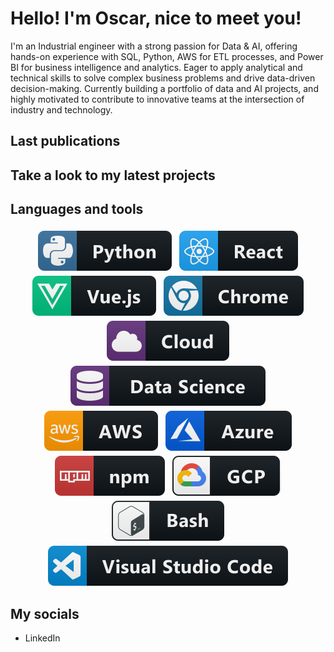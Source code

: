 # Hello! I'm Oscar, nice to meet you!

I'm an Industrial engineer with a strong passion for Data & AI, offering hands-on experience with SQL, Python, AWS for ETL processes, and Power BI for business intelligence and analytics. Eager to apply analytical and technical skills to solve complex business problems and drive data-driven decision-making. Currently building a portfolio of data and AI projects, and highly motivated to contribute to innovative teams at the intersection of industry and technology.

## Last publications

## Take a look to my latest projects

## Languages and tools

<p align="center">
  <!-- For more icons please follow  https://github.com/MikeCodesDotNET/ColoredBadges -->
  <img src="https://raw.githubusercontent.com/8bithemant/8bithemant/master/svg/dev/languages/python.svg" alt="python" style="vertical-align:top; margin:4px">
  <img src="https://raw.githubusercontent.com/8bithemant/8bithemant/master/svg/dev/frameworks/react.svg" alt="react" style="vertical-align:top; margin:4px">
  <img src="https://raw.githubusercontent.com/8bithemant/8bithemant/master/svg/dev/frameworks/vue.svg" alt="vue" style="vertical-align:top; margin:4px">
  <img src="https://raw.githubusercontent.com/8bithemant/8bithemant/master/svg/dev/misc/chrome.svg" alt="chrome" style="vertical-align:top; margin:4px">
  <img src="https://raw.githubusercontent.com/8bithemant/8bithemant/master/svg/dev/misc/cloud.svg" alt="cloud" style="vertical-align:top; margin:4px">
  <img src="https://raw.githubusercontent.com/8bithemant/8bithemant/master/svg/dev/misc/datascience.svg" alt="datascience" style="vertical-align:top; margin:4px">
  <img src="https://raw.githubusercontent.com/8bithemant/8bithemant/master/svg/dev/services/aws.svg" alt="aws" style="vertical-align:top; margin:4px">
  <img src="https://raw.githubusercontent.com/8bithemant/8bithemant/master/svg/dev/services/azure.svg" alt="azure" style="vertical-align:top; margin:4px">
  <img src="https://raw.githubusercontent.com/8bithemant/8bithemant/master/svg/dev/services/npm.svg" alt="npm" style="vertical-align:top; margin:4px">
  <img src="https://raw.githubusercontent.com/8bithemant/8bithemant/master/svg/dev/services/gcp.svg" alt="gcp" style="vertical-align:top; margin:4px">
  <img src="https://raw.githubusercontent.com/8bithemant/8bithemant/master/svg/dev/tools/bash.svg" alt="bash" style="vertical-align:top; margin:4px">
  <img src="https://raw.githubusercontent.com/8bithemant/8bithemant/master/svg/dev/tools/visualstudio_code.svg" alt="vscode" style="vertical-align:top; margin:4px">
</p>


## My socials


- LinkedIn


<!--
**oscarl11/oscarl11** is a ✨ _special_ ✨ repository because its `README.md` (this file) appears on your GitHub profile.
<p>
  <img alt="Python" src="https://img.shields.io/badge/-Python-107d05?style=flat-square&logo=python&logoColor=white" />
  <img alt="Apache Spark" src="https://img.shields.io/badge/-Apache_Spark-cbc20a?style=flat-square&logo=apachespark&logoColor=white" />
  <img alt="Databricks" src="https://img.shields.io/badge/-Databricks-e31d05?style=flat-square&logo=databricks&logoColor=white" />
  <img alt="Pytorch" src="https://img.shields.io/badge/-Pytorch-ff5900?style=flat-square&logo=pytorch&logoColor=white" />
  <img alt="Tensorflow" src="https://img.shields.io/badge/-Tensorflow-844506?style=flat-square&logo=tensorflow&logoColor=white" />
  <img alt="Scikitlearn" src="https://img.shields.io/badge/-Scikitlearn-0a8fc1?style=flat-square&logo=scikitlearn&logoColor=white" />
  <img alt="FastAPI" src="https://img.shields.io/badge/-FastAPI-08b87d?style=flat-square&logo=fastapi&logoColor=white" />
  <img alt="Huggingface" src="https://img.shields.io/badge/-Huggingface-c8bc06?style=flat-square&logo=huggingface&logoColor=white" />
  <img alt="Docker" src="https://img.shields.io/badge/-Docker-46a2f1?style=flat-square&logo=docker&logoColor=white" />
  <img alt="PostgreSQL" src="https://img.shields.io/badge/-PostgreSQL-4222f1?style=flat-square&logo=postgresql&logoColor=white" />
  <img alt="github actions" src="https://img.shields.io/badge/-Github_Actions-2088FF?style=flat-square&logo=github-actions&logoColor=white" />
  <img alt="Google Cloud Platform" src="https://img.shields.io/badge/-Google_Cloud_Platform-1a73e8?style=flat-square&logo=google-cloud&logoColor=white" />
  <img alt="git" src="https://img.shields.io/badge/-Git-F05032?style=flat-square&logo=git&logoColor=white" />
</p>
  <img alt="MongoDB" src="https://img.shields.io/badge/-MongoDB-13aa52?style=flat-square&logo=mongodb&logoColor=white" />
  <img alt="Nodejs" src="https://img.shields.io/badge/-Nodejs-72f744?style=flat-square&logo=Node.js&logoColor=white" />
  <img alt="R" src="https://img.shields.io/badge/-R-0a27b8?style=flat-square&logo=r&logoColor=white" />
Here are some ideas to get you started:

- 🔭 I’m currently working on ...
- 🌱 I’m currently learning ...
- 👯 I’m looking to collaborate on ...
- 🤔 I’m looking for help with ...
- 💬 Ask me about ...
- 📫 How to reach me: ...
- 😄 Pronouns: ...
- ⚡ Fun fact: ...
-->
